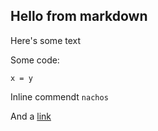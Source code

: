 ## Hello from markdown

Here's some text

Some code:
```
x = y
```

Inline commendt `nachos`

And a [link](https://www.duckduckgo.com)
